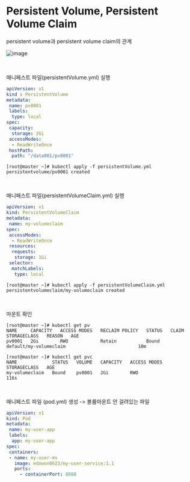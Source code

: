 # Persistent Volume, Persistent Volume Claim

persistent volume과 persistent volume claim의 관계

![image](https://user-images.githubusercontent.com/77096463/112401413-d4602100-8d4d-11eb-925a-56177502dcf1.png)

<br>

매니페스트 파일(persistentVolume.yml) 실행

```yaml
apiVersion: v1
kind : PersistentVolume
metadata:
 name: pv0001
 labels:
  type: local
spec: 
 capacity: 
  storage: 2Gi
 accessModes:
  - ReadWriteOnce
 hostPath:
  path: "/data001/pv0001"
```

```
[root@master ~]# kubectl apply -f persistentVolume.yml 
persistentvolume/pv0001 created
```

<br>

매니페스트 파일(persistentVolumeClaim.yml) 실행

```yaml
apiVersion: v1
kind: PersistentVolumeClaim
metadata:
 name: my-volumeclaim
spec:
 accessModes:
  - ReadWriteOnce
 resources:
  requests:
   storage: 1Gi
 selector:
  matchLabels:
   type: local
```

```
[root@master ~]# kubectl apply -f persistentVolumeClaim.yml 
persistentvolumeclaim/my-volumeclaim created
```

<br>

마운트 확인

```
[root@master ~]# kubectl get pv
NAME     CAPACITY   ACCESS MODES   RECLAIM POLICY   STATUS   CLAIM                    STORAGECLASS   REASON   AGE
pv0001   2Gi        RWO            Retain           Bound    default/my-volumeclaim                           10m

[root@master ~]# kubectl get pvc
NAME             STATUS   VOLUME   CAPACITY   ACCESS MODES   STORAGECLASS   AGE
my-volumeclaim   Bound    pv0001   2Gi        RWO                           116s
```

<br>

매니페스트 파일 (pod.yml) 생성 -> 볼륨마운트 안 걸려있는 파일

```yaml
apiVersion: v1
kind: Pod
metadata:
 name: my-user-app
 labels:
  app: my-user-app
spec:
 containers:
 - name: my-user-ms
   image: edowon0623/my-user-service:1.1
   ports:
     - containerPort: 8088
```

